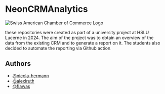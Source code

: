 
# NeonCRMAnalytics

![Swiss American Chamber of Commerce Logo](https://saccsf.com/wp-content/uploads/2015/05/saccsf-logo.jpg)

these repositories were created as part of a university project at HSLU Lucerne in 2024. The aim of the project was to obtain an overview of the data from the existing CRM and to generate a report on it. The students also decided to automate the reporting via Github action. 

## Authors

- [@nicola-hermann](https://github.com/nicola-hermann)
- [@alexIruth](https://github.com/AlexIruth)
- [@flawas](https://github.com/flawas)
